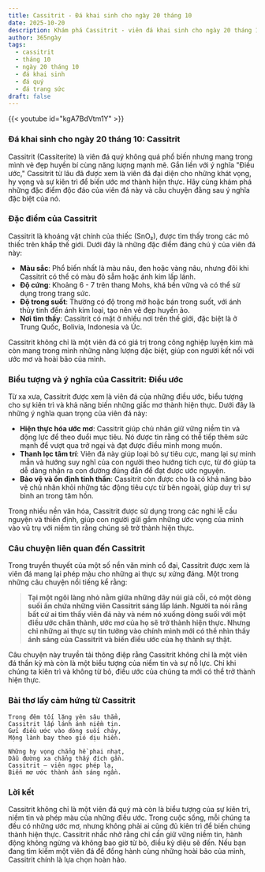 ```yaml
---
title: Cassitrit - Đá khai sinh cho ngày 20 tháng 10
date: 2025-10-20
description: Khám phá Cassitrit - viên đá khai sinh cho ngày 20 tháng 10, biểu tượng của Điều ước. Cùng tìm hiểu ý nghĩa sâu sắc của viên đá độc đáo này.
author: 365ngày
tags:
  - cassitrit
  - tháng 10
  - ngày 20 tháng 10
  - đá khai sinh
  - đá quý
  - đá trang sức
draft: false
---
```


{{< youtube id="kgA7BdVtm1Y" >}}

### Đá khai sinh cho ngày 20 tháng 10: Cassitrit

Cassitrit (Cassiterite) là viên đá quý không quá phổ biến nhưng mang trong mình vẻ đẹp huyền bí cùng năng lượng mạnh mẽ. Gắn liền với ý nghĩa "Điều ước," Cassitrit từ lâu đã được xem là viên đá đại diện cho những khát vọng, hy vọng và sự kiên trì để biến ước mơ thành hiện thực. Hãy cùng khám phá những đặc điểm độc đáo của viên đá này và câu chuyện đằng sau ý nghĩa đặc biệt của nó.

### Đặc điểm của Cassitrit

Cassitrit là khoáng vật chính của thiếc (SnO₂), được tìm thấy trong các mỏ thiếc trên khắp thế giới. Dưới đây là những đặc điểm đáng chú ý của viên đá này:

- **Màu sắc**: Phổ biến nhất là màu nâu, đen hoặc vàng nâu, nhưng đôi khi Cassitrit có thể có màu đỏ sẫm hoặc ánh kim lấp lánh.
- **Độ cứng**: Khoảng 6 - 7 trên thang Mohs, khá bền vững và có thể sử dụng trong trang sức.
- **Độ trong suốt**: Thường có độ trong mờ hoặc bán trong suốt, với ánh thủy tinh đến ánh kim loại, tạo nên vẻ đẹp huyền ảo.
- **Nơi tìm thấy**: Cassitrit có mặt ở nhiều nơi trên thế giới, đặc biệt là ở Trung Quốc, Bolivia, Indonesia và Úc.

Cassitrit không chỉ là một viên đá có giá trị trong công nghiệp luyện kim mà còn mang trong mình những năng lượng đặc biệt, giúp con người kết nối với ước mơ và hoài bão của mình.

### Biểu tượng và ý nghĩa của Cassitrit: Điều ước

Từ xa xưa, Cassitrit được xem là viên đá của những điều ước, biểu tượng cho sự kiên trì và khả năng biến những giấc mơ thành hiện thực. Dưới đây là những ý nghĩa quan trọng của viên đá này:

- **Hiện thực hóa ước mơ**: Cassitrit giúp chủ nhân giữ vững niềm tin và động lực để theo đuổi mục tiêu. Nó được tin rằng có thể tiếp thêm sức mạnh để vượt qua trở ngại và đạt được điều mình mong muốn.
- **Thanh lọc tâm trí**: Viên đá này giúp loại bỏ sự tiêu cực, mang lại sự minh mẫn và hướng suy nghĩ của con người theo hướng tích cực, từ đó giúp ta dễ dàng nhận ra con đường đúng đắn để đạt được ước nguyện.
- **Bảo vệ và ổn định tinh thần**: Cassitrit còn được cho là có khả năng bảo vệ chủ nhân khỏi những tác động tiêu cực từ bên ngoài, giúp duy trì sự bình an trong tâm hồn.

Trong nhiều nền văn hóa, Cassitrit được sử dụng trong các nghi lễ cầu nguyện và thiền định, giúp con người gửi gắm những ước vọng của mình vào vũ trụ với niềm tin rằng chúng sẽ trở thành hiện thực.

### Câu chuyện liên quan đến Cassitrit

Trong truyền thuyết của một số nền văn minh cổ đại, Cassitrit được xem là viên đá mang lại phép màu cho những ai thực sự xứng đáng. Một trong những câu chuyện nổi tiếng kể rằng:

> **Tại một ngôi làng nhỏ nằm giữa những dãy núi già cỗi, có một dòng suối ẩn chứa những viên Cassitrit sáng lấp lánh. Người ta nói rằng bất cứ ai tìm thấy viên đá này và ném nó xuống dòng suối với một điều ước chân thành, ước mơ của họ sẽ trở thành hiện thực. Nhưng chỉ những ai thực sự tin tưởng vào chính mình mới có thể nhìn thấy ánh sáng của Cassitrit và biến điều ước của họ thành sự thật.**

Câu chuyện này truyền tải thông điệp rằng Cassitrit không chỉ là một viên đá thần kỳ mà còn là một biểu tượng của niềm tin và sự nỗ lực. Chỉ khi chúng ta kiên trì và không từ bỏ, điều ước của chúng ta mới có thể trở thành hiện thực.

### Bài thơ lấy cảm hứng từ Cassitrit

```
Trong đêm tối lặng yên sâu thẳm,  
Cassitrit lấp lánh ánh niềm tin.  
Gửi điều ước vào dòng suối chảy,  
Mộng lành bay theo gió dịu hiền.  

Những hy vọng chẳng hề phai nhạt,  
Dẫu đường xa chẳng thấy đích gần.  
Cassitrit – viên ngọc phép lạ,  
Biến mơ ước thành ánh sáng ngần.  
```

### Lời kết

Cassitrit không chỉ là một viên đá quý mà còn là biểu tượng của sự kiên trì, niềm tin và phép màu của những điều ước. Trong cuộc sống, mỗi chúng ta đều có những ước mơ, nhưng không phải ai cũng đủ kiên trì để biến chúng thành hiện thực. Cassitrit nhắc nhở rằng chỉ cần giữ vững niềm tin, hành động không ngừng và không bao giờ từ bỏ, điều kỳ diệu sẽ đến. Nếu bạn đang tìm kiếm một viên đá để đồng hành cùng những hoài bão của mình, Cassitrit chính là lựa chọn hoàn hảo.